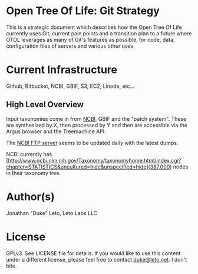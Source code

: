 # Open Tree Of Life: Git Strategy

This is a strategic document which describes how the Open Tree Of Life currently uses Git, current pain
points and a transition plan to a future where OTOL leverages as many of Git's features as possible,
for code, data, configuration files of servers and various other uses.

# Current Infrastructure

Github, Bitbucket, NCBI, GBIF, S3, EC2, Linode, etc...

## High Level Overview

Input taxonomies come in from [NCBI](https://www.nescent.org/wg_evoinfo/NCBI_Taxonomy_Information), GBIF and the "patch system". These are synthesized by X, then processed by Y and
then are accessible via the Argus browser and the Treemachine API.

The [NCBI FTP server](ftp://ftp.ncbi.nih.gov/pub/taxonomy/) seems to be updated daily with the latest dumps.

NCBI currently has [http://www.ncbi.nlm.nih.gov/Taxonomy/taxonomyhome.html/index.cgi?chapter=STATISTICS&uncultured=hide&unspecified=hide](387,000) nodes in their taxonomy tree.

# Author(s)

Jonathan "Duke" Leto, Leto Labs LLC

# License

GPLv3. See LICENSE file for details. If you would like to use this content under a different license, please feel
free to contact duke@leto.net. I don't bite.

